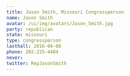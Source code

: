 ```yaml
---
title: Jason Smith, Missouri Congressperson
name: Jason Smith
avatar: /ui/img/avatars/Jason_Smith.jpg
party: republican
state: missouri
type: congressperson
lasthall: 2016-04-08
phone: 202-225-4404
never: 
twitter: RepJasonSmith
---
```

